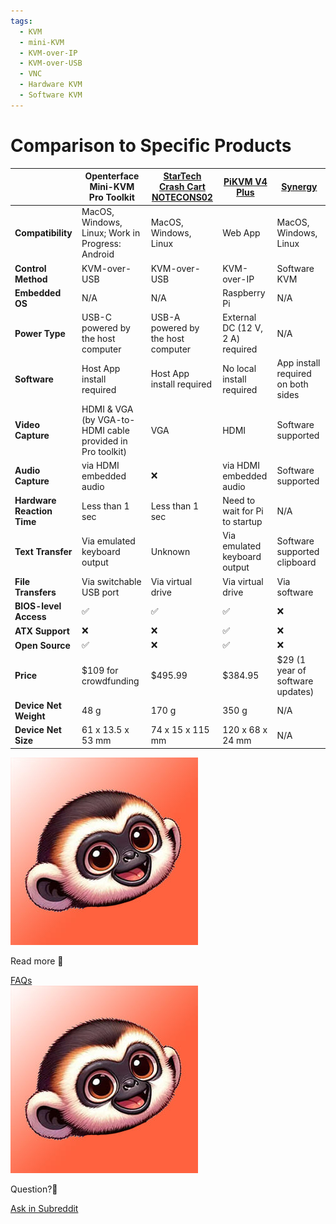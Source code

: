 ```yaml
---
tags:
  - KVM
  - mini-KVM
  - KVM-over-IP
  - KVM-over-USB
  - VNC
  - Hardware KVM
  - Software KVM
---
```


# Comparison to Specific Products

|                        | Openterface Mini-KVM Pro Toolkit                          | [StarTech Crash Cart NOTECONS02](https://www.startech.com/en-us/server-management/notecons02) | [PiKVM V4 Plus](https://cloudfree.shop/product/pikvm-v4-plus/) | [Synergy](https://symless.com/synergy) |
| ---------------------- | --------------------------------------------------------- | --------------------------------------------------------------------------------------------- | -------------------------------------------------------------- | -------------------------------------- |
| **Compatibility**          | MacOS, Windows, Linux; Work in Progress: Android      | MacOS, Windows, Linux                                                                         | Web App                                                        | MacOS, Windows, Linux                  |
| **Control Method**         | KVM-over-USB                                              | KVM-over-USB                                                                                  | KVM-over-IP                                                    | Software KVM                           |
| **Embedded OS**           | N/A                                                       | N/A                                                                                           | Raspberry Pi                                                   | N/A                                    |
| **Power Type**             | USB-C powered by the host computer                        | USB-A powered by the host computer                                                            | External DC (12 V, 2 A) required                                 | N/A                                    |
| **Software**               | Host App install required                                 | Host App install required                                                                     | No local install required                                      | App install required on both sides     |
| **Video Capture**          | HDMI & VGA (by VGA-to-HDMI cable provided in Pro toolkit)  | VGA                                                                                           | HDMI                                                           | Software supported                     |
| **Audio Capture**          | via HDMI embedded audio                                   | ❌                                                                                             | via HDMI embedded audio                                        | Software supported                     |
| **Hardware Reaction Time** | Less than 1 sec                                           | Less than 1 sec                                                                               | Need to wait for Pi to startup                                 | N/A                                    |
| **Text Transfer**          | Via emulated keyboard output                              | Unknown                                                                                       | Via emulated keyboard output                                   | Software supported clipboard           |
| **File Transfers**         | Via switchable USB port                                   | Via virtual drive                                                                             | Via virtual drive                                              | Via software                           |
| **BIOS-level Access**      | ✅                                                         | ✅                                                                                             | ✅                                                              | ❌                                      |
| **ATX Support**            | ❌                                                         | ❌                                                                                             | ✅                                                              | ❌                                      |
| **Open Source**            | ✅                                                         | ❌                                                                                             | ✅                                                              | ❌                                      |
| **Price**                  | $109 for crowdfunding                                     | $495.99                                                                                       | $384.95                                                        | $29 (1 year of software updates)          |
| **Device Net Weight**      | 48 g                                                       | 170 g                                                                                          | 350 g                                                           | N/A                                    |
| **Device Net Size**        | 61 x 13.5 x 53 mm                                         | 74 x 15 x 115 mm                                                                               | 120 x 68 x 24 mm                                                | N/A                                    |


<section class="dialogue-section-white" id="dialogues-section">
    <div class="container">
        <div class="callout-button-container">
            <div class="dialogue-bubble" id="op-bubble">
                <img src="/images/op-avatar.jpg" alt="Avatar" class="avatar" draggable="false">
                <p>Read more 📖</p>
                <a href="/faq" class="md-button md-button--primary" id="join-waitlist-button">FAQs</a>
            </div>
            <div class="dialogue-bubble" id="op-bubble">
                <img src="/images/op-avatar.jpg" alt="Avatar" class="avatar" draggable="false">
                <p>Question?🤔</p>
                <a href="https://www.reddit.com/r/Openterface_miniKVM/" class="md-button md-button--primary" id="join-waitlist-button">Ask in Subreddit</a>
            </div>
        </div>
    </div>
</section>